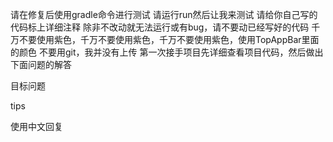请在修复后使用gradle命令进行测试
请运行run然后让我来测试
请给你自己写的代码标上详细注释 
除非不改动就无法运行或有bug，请不要动已经写好的代码
千万不要使用紫色，千万不要使用紫色，千万不要使用紫色，使用TopAppBar里面的颜色
不要用git，我并没有上传
第一次接手项目先详细查看项目代码，然后做出下面问题的解答


目标问题


tips

使用中文回复